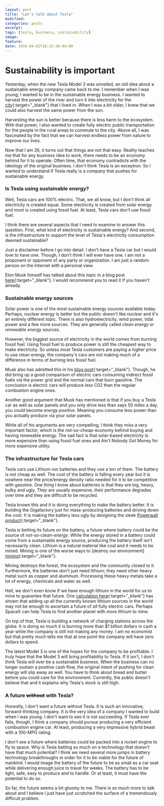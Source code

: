 ```yaml
---
layout: post
title: "Let's talk about Tesla"
modified:
categories: posts
excerpt:
tags: [tesla, business, sustainability]
image:
feature:
date: 2016-04-02T16:25:30-04:00
---
```


# Sustainability is important

Yesterday, when the new Tesla Model 3 was unveiled, an old idea about a
sustainable energy company came back to me. I remember when I was young; I
wanted to be in the sustainable energy business. I wanted to harvest the power
of the river and turn it into electricity for the 
[city](https://en.wikipedia.org/wiki/Ho_Chi_Minh_City){:target="_blank"} that I
lived in. When I was a bit older, I knew that we could also harvest the same power
from the sun. 

Harvesting the sun is better because there is less harm to the
ecosystem. With that power, I also wanted to create fully electric public
transportation for the people in the rural areas to commute to the city. Above
all, I was fascinated by the fact that we can harvest endless power from nature
to improve our lives.

Now that I am 26, it turns out that things are not that easy. Reality teaches me
that for any business idea to work, there needs to be an economy behind for it
to operate. Often time, that economy contradicts with the ideology of the
original business. I don't think Tesla is an exception. So I wanted to understand if
Tesla really is a company that pushes for sustainable energy.

### Is Tesla using sustainable energy?

Well, Tesla cars are 100% electric. That, we all know, but I don't think 
all electricity is created equal. Some electricity is created from solar energy
and most is created using fossil fuel. At least, Tesla cars don't use fossil
fuel.  

I think there are several aspects that I need to examine to answer this question.
First, what kind of electricity is sustainable energy? And second, is the
infrastructure to support the level of Tesla's electricity consumption deemed
sustainable?

Just a disclaimer before I go into detail. I don't have a Tesla car but I
would love to have one. Though, I don't think I will ever have one. I am not a
proponent or opponent of any party or organization. I am just a random person on
the Internet with a personal view.

Elon Musk himself has talked about this topic in a blog post
[here][blog_post]{:target="_blank"}. I would recommend you to read it if you
haven't already.

### Sustainable energy sources

Solar power is one of the most sustainable energy sources available today.
Perhaps, nuclear energy is better but the public doesn't like *nuclear* and it's
an entirely different topic. There is also hydroelectricity, wind power, tidal
power and a few more sources. They are generally called *clean energy* or *renewable
energy* sources. 

However, the biggest source of electricity in the world comes from burning
fossil fuel. Using fossil fuel to produce power is still the cheapest way to
make electricity. So unless most Tesla customers are paying a higher price to use
clean energy, the company's cars are not making much of a difference in terms of
burning less fossil fuel.

Musk also has admitted this in his [blog post][blog_post]{:target="_blank"}.
Though, he did bring up a good comparison of electric cars consuming indirect
fossil fuels via the power grid and the normal cars that burn gasoline. The
conclusion is electric cars will produce less C02 than the regular combustion
engine ones. 

Another good argument that Musk has mentioned is that if you buy a Tesla car as
well as solar panels and you only drive less than says 50 miles a day,
you could become *energy positive*. Meaning you consume less power than you
actually produce via your solar panels. 

While all of his arguments are very compelling, I think they miss a very
important factor, which is the not-so-cheap-economy behind buying and having
renewable energy. The sad fact is that solar-based electricity is more expensive
than using fossil fuel ones and Ain't Nobody Got Money for more expensive utility.

[blog_post]: https://www.teslamotors.com/blog/secret-tesla-motors-master-plan-just-between-you-and-me

### The infrastructure for Tesla cars

Tesla cars use Lithium-ion batteries and they use a ton of them. The battery is
not cheap as well. The cost of the battery is falling every year but it is nowhere
near the price/energy density ratio needed for it to be competitive with 
gasoline. One thing I know about batteries is that they are big, heavy, bulky
and ugly. They are usually expensive, their performance degrades over time and
they are difficult to be recycled. 

Tesla knows this and it is doing everything to make the battery better. It is
building the Gigafactory just for mass-producing batteries and driving down the
cost. It is making the battery less ugly by designing the sleek [Powerwall
product][powerwall]{:target="_blank"}. 

Tesla is betting its future on the battery, a future where battery could be the
source of *not-so-clean-energy*. While the energy stored in a battery could
come from a sustainable energy source, producing the battery itself isn't
necessarily clean. Lithium is a natural material like coal and it needs to be
mined. Mining is one of the worse ways to [destroy our environment]
[mining]{:target="_blank"}.

Mining destroys the forest, the ecosystem and the community closed to it.
Furthermore, the batteries don't just need lithium; they need other heavy metal
such as copper and aluminum. Processing these heavy metals take a lot of
energy, chemicals and water as well. 

Hell, we don't even know if we have enough lithium in the world for us to
mine to guarantee that future. One [calculation here][lithium_calculation]{:target="_blank"} 
has shown that adding up all the currently known lithium sources in the world
may not be enough to ascertain a future of *all* fully electric cars. Perhaps
SpaceX can help Tesla to find another planet with more lithium to mine.

On top of that, Tesla is building a network of charging stations across the
globe. It is doing so much it is burning more than $1 billion dollars in cash a
year while the company is still not making any money. I am no economist but that
pretty much tells me that at one point the company will have zero dollars to
spend.

The latest Model 3 is one of the hopes for the company to be profitable. I 
truly hope that the Model 3 will bring profitability to Tesla. If it
isn't, I don't think Tesla will ever be a sustainable business. When the
business can no longer sustain a positive cash flow, the original intent of
pushing for clean energy will slip away as well. You have to think about bread
and butter before you could care for the environment. Currently, the public
doesn't believe that and it explains why Tesla's stock is still high. 

[mining]: http://www.treehugger.com/clean-technology/the-path-to-lithium-batteries-friend-or-foe.html
[lithium_calculation]: http://large.stanford.edu/courses/2010/ph240/eason2/
[powerwall]: https://www.teslamotors.com/powerwall

<h3 id="a-future-without-with-tesla">A future <s>without</s> with Tesla?</h3>

Honestly, I don't want a future without Tesla. It is such an innovative, 
forward-thinking company. It is the very idea of a company I wanted to 
build when I was young. I don't want to see it is not succeeding. If Tesla ever
fails, though, I think a company should pursue producing a very efficient
combustion engine car. At least, producing a very impressive hybrid beast with a
100-MPG rating.

I don't see a future where batteries could be packed into a rocket engine to fly
to space. Why is Tesla betting so much on a technology that doesn't have that much
potential? I think we need several more jumps in battery technology
breakthroughs in order for it to be viable for the future of mankind. I would
image the battery of the future to be as small as a car seat while delivering
enough juice to travel for weeks. The battery has to be light, safe, easy to
produce and to handle. Or at least, it must have the potential to do so. 

So far, the future seems a bit gloomy to me. There is so much more to talk
about and I believe I just have just scratched the surface of a tremendously 
difficult problem.
